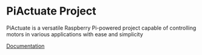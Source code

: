 # PiActuate Project
PiActuate is a versatile Raspberry Pi-powered project capable of controlling motors in various applications with ease and simplicity

[Documentation](https://github.com/Trogiken/PiActuate/wiki)
